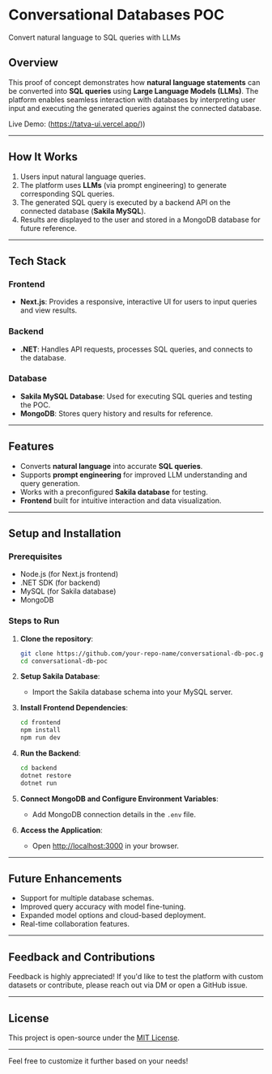 # **Conversational Databases POC**  
Convert natural language to SQL queries with LLMs  

## **Overview**  
This proof of concept demonstrates how **natural language statements** can be converted into **SQL queries** using **Large Language Models (LLMs)**. The platform enables seamless interaction with databases by interpreting user input and executing the generated queries against the connected database.  

Live Demo: (https://tatva-ui.vercel.app/))  

---

## **How It Works**  
1. Users input natural language queries.  
2. The platform uses **LLMs** (via prompt engineering) to generate corresponding SQL queries.  
3. The generated SQL query is executed by a backend API on the connected database (**Sakila MySQL**).  
4. Results are displayed to the user and stored in a MongoDB database for future reference.  

---

## **Tech Stack**  
### **Frontend**  
- **Next.js**: Provides a responsive, interactive UI for users to input queries and view results.  

### **Backend**  
- **.NET**: Handles API requests, processes SQL queries, and connects to the database.  

### **Database**  
- **Sakila MySQL Database**: Used for executing SQL queries and testing the POC.  
- **MongoDB**: Stores query history and results for reference.  

---

## **Features**  
- Converts **natural language** into accurate **SQL queries**.  
- Supports **prompt engineering** for improved LLM understanding and query generation.  
- Works with a preconfigured **Sakila database** for testing.  
- **Frontend** built for intuitive interaction and data visualization.  

---

## **Setup and Installation**  

### **Prerequisites**  
- Node.js (for Next.js frontend)  
- .NET SDK (for backend)  
- MySQL (for Sakila database)  
- MongoDB  

### **Steps to Run**  
1. **Clone the repository**:  
   ```bash
   git clone https://github.com/your-repo-name/conversational-db-poc.git
   cd conversational-db-poc
   ```  

2. **Setup Sakila Database**:  
   - Import the Sakila database schema into your MySQL server.  

3. **Install Frontend Dependencies**:  
   ```bash
   cd frontend
   npm install
   npm run dev
   ```  

4. **Run the Backend**:  
   ```bash
   cd backend
   dotnet restore
   dotnet run
   ```  

5. **Connect MongoDB and Configure Environment Variables**:  
   - Add MongoDB connection details in the `.env` file.  

6. **Access the Application**:  
   - Open [http://localhost:3000](http://localhost:3000) in your browser.  

---

## **Future Enhancements**  
- Support for multiple database schemas.  
- Improved query accuracy with model fine-tuning.  
- Expanded model options and cloud-based deployment.  
- Real-time collaboration features.  

---

## **Feedback and Contributions**  
Feedback is highly appreciated! If you'd like to test the platform with custom datasets or contribute, please reach out via DM or open a GitHub issue.  

--- 

## **License**  
This project is open-source under the [MIT License](LICENSE).

--- 

Feel free to customize it further based on your needs!

